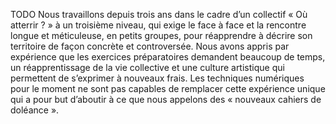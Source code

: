 TODO Nous travaillons depuis trois ans dans le cadre d’un collectif « Où atterrir ? » à un troisième niveau, qui exige le face à face et la rencontre longue et méticuleuse, en petits groupes, pour réapprendre à décrire son territoire de façon concrète et controversée. Nous avons appris par expérience que les exercices préparatoires demandent beaucoup de temps, un réapprentissage de la vie collective et une culture artistique qui permettent de s’exprimer à nouveaux frais. Les techniques numériques pour le moment ne sont pas capables de remplacer cette expérience unique qui a pour but d’aboutir à ce que nous appelons des « nouveaux cahiers de doléance ».